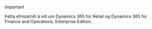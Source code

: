 > [!IMPORTANT]
> Þetta efnisatriði á við um Dynamics 365 for Retail og Dynamics 365 for Finance and Operations, Enterprise Edition.
